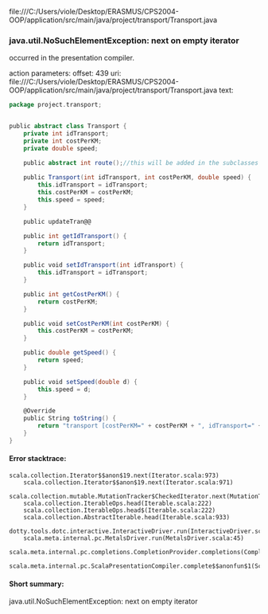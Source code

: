 file:///C:/Users/viole/Desktop/ERASMUS/CPS2004-OOP/application/src/main/java/project/transport/Transport.java
### java.util.NoSuchElementException: next on empty iterator

occurred in the presentation compiler.

action parameters:
offset: 439
uri: file:///C:/Users/viole/Desktop/ERASMUS/CPS2004-OOP/application/src/main/java/project/transport/Transport.java
text:
```scala
package project.transport;


public abstract class Transport {
    private int idTransport;
    private int costPerKM;
    private double speed;

    public abstract int route();//this will be added in the subclasses
    
    public Transport(int idTransport, int costPerKM, double speed) {
        this.idTransport = idTransport;
        this.costPerKM = costPerKM;
        this.speed = speed;
    }

    public updateTran@@

    public int getIdTransport() {
        return idTransport;
    }

    public void setIdTransport(int idTransport) {
        this.idTransport = idTransport;
    }

    public int getCostPerKM() {
        return costPerKM;
    }

    public void setCostPerKM(int costPerKM) {
        this.costPerKM = costPerKM;
    }

    public double getSpeed() {
        return speed;
    }

    public void setSpeed(double d) {
        this.speed = d;
    }

    @Override
    public String toString() {
        return "transport [costPerKM=" + costPerKM + ", idTransport=" + idTransport + ", speed=" + speed + "]";
    }
}

```



#### Error stacktrace:

```
scala.collection.Iterator$$anon$19.next(Iterator.scala:973)
	scala.collection.Iterator$$anon$19.next(Iterator.scala:971)
	scala.collection.mutable.MutationTracker$CheckedIterator.next(MutationTracker.scala:76)
	scala.collection.IterableOps.head(Iterable.scala:222)
	scala.collection.IterableOps.head$(Iterable.scala:222)
	scala.collection.AbstractIterable.head(Iterable.scala:933)
	dotty.tools.dotc.interactive.InteractiveDriver.run(InteractiveDriver.scala:168)
	scala.meta.internal.pc.MetalsDriver.run(MetalsDriver.scala:45)
	scala.meta.internal.pc.completions.CompletionProvider.completions(CompletionProvider.scala:46)
	scala.meta.internal.pc.ScalaPresentationCompiler.complete$$anonfun$1(ScalaPresentationCompiler.scala:136)
```
#### Short summary: 

java.util.NoSuchElementException: next on empty iterator